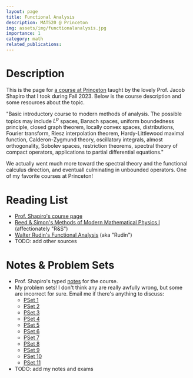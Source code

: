 ```yaml
---
layout: page
title: Functional Analysis
description: MAT520 @ Princeton
img: assets/img/functionalanalysis.jpg
importance: 1
category: math
related_publications: 
---
```


# Description
This is the page for <a href="https://registrar.princeton.edu/course-offerings/course-details?term=1242&courseid=012150">a course at Princeton</a> taught by the lovely Prof. Jacob Shapiro that I took during Fall 2023. Below is the course description and some resources about the topic.

"Basic introductory course to modern methods of analysis. The possible topics may include $L^p$ spaces, Banach spaces, uniform boundedness principle, closed graph theorem, locally convex spaces, distributions, Fourier transform, Riesz interpolation theorem, Hardy-Littlewood maximal function, Calderon-Zygmund theory, oscillatory integrals, almost orthogonality, Sobolev spaces, restriction theorems, spectral theory of compact operators, applications to partial differential equations."

We actually went much more toward the spectral theory and the functional calculus direction, and eventuall culminating in unbounded operators. One of my favorite courses at Princeton!

# Reading List
- <a href="https://web.math.princetosn.edu/~shapiro/teaching.html">Prof. Shapiro's course page </a>
- <a href="http://www.astrosen.unam.mx/~aceves/Metodos/ebooks/reed_simon1.pdf">Reed & Simon's Methods of Modern Mathematical Physics I</a> (affectionately "R&S")
- <a href="https://59clc.files.wordpress.com/2012/08/functional-analysis-_-rudin-2th.pdf">Walter Rudin's Functional Analysis</a> (aka "Rudin")
- TODO: add other sources

# Notes & Problem Sets
- Prof. Shapiro's typed <a href="https://web.math.princeton.edu/~shapiro/PDFs/teaching/MAT520_fall_2023/MAT520_Lecture_Notes.pdf">notes</a> for the course.
- My problem sets! I don't think any are really awfully wrong, but some are incorrect for sure. Email me if there's anything to discuss:
    - <a href="assets/pdf/functional_notes/ps1.pdf">PSet 1</a>
    - <a href="assets/pdf/functional_notes/ps2.pdf">PSet 2</a>
    - <a href="assets/pdf/functional_notes/ps3.pdf">PSet 3</a>
    - <a href="assets/pdf/functional_notes/ps4.pdf">PSet 4</a>
    - <a href="assets/pdf/functional_notes/ps5.pdf">PSet 5</a>
    - <a href="assets/pdf/functional_notes/ps6.pdf">PSet 6</a>
    - <a href="assets/pdf/functional_notes/ps7.pdf">PSet 7</a>
    - <a href="assets/pdf/functional_notes/ps8.pdf">PSet 8</a>
    - <a href="assets/pdf/functional_notes/ps9.pdf">PSet 9</a>
    - <a href="assets/pdf/functional_notes/ps10.pdf">PSet 10</a>
    - <a href="assets/pdf/functional_notes/ps11.pdf">PSet 11</a>
- TODO: add my notes and exams
